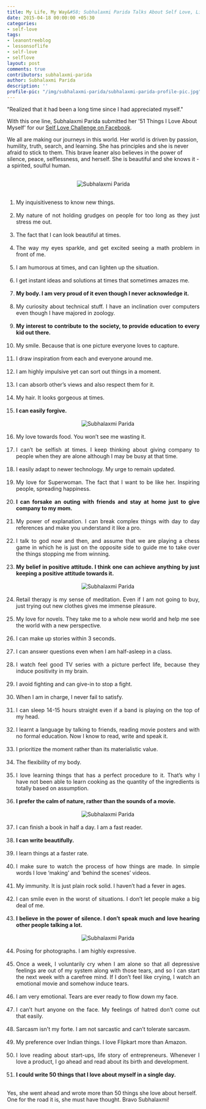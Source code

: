 ```yaml
---
title: My Life, My Way&#58; Subhalaxmi Parida Talks About Self Love, Life, and Positivity
date: 2015-04-18 00:00:00 +05:30
categories:
- self-love
tags:
- leanontreeblog
- lessonsoflife
- self-love
- selflove
layout: post
comments: true
contributors: subhalaxmi-parida
author: Subhalaxmi Parida
description: ''
profile-pic: "/img/subhalaxmi-parida/subhalaxmi-parida-profile-pic.jpg"
---
```


<p class="lot-text">
"Realized that it had been a long time since I had appreciated myself."</p>
<p class="lot-text">
With this one line, Subhalaxmi Parida submitted her '51 Things I Love About Myself' for our <a href="https://www.facebook.com/events/797312050355214/">Self Love Challenge on Facebook</a>.</p>
<p class="lot-text">
We all are making our journeys in this world. Her world is driven by passion, humility, truth, search, and learning. She has principles and she is never afraid to stick to them.<!--more--> This brave leaner also believes in the power of silence, peace, selflessness, and herself. She is beautiful and she knows it - a spirited, soulful human.</p><br/>
<div class="separator" style="clear: both; text-align: center;">
<img class="img-responsive center-block"  src="/img/subhalaxmi-parida/subhalaxmi-parida-1.jpg" alt="Subhalaxmi Parida"/></div>
<br/>
<div class="post-body-list-container"><ol style="text-align: justify;">
<li>My inquisitiveness to know new things.</li><br/>
<li>My nature of not holding grudges on people for too long as they just stress me out.</li><br/>
<li>The fact that I can look beautiful at times.</li><br/>
<li>The way my eyes sparkle, and get excited seeing a math problem in front of me.</li><br/>
<li>I am humorous at times, and can lighten up the situation.</li><br/>
<li>I get instant ideas and solutions at times that sometimes amazes me.</li><br/>
<li>
<b>My body. I am very proud of it even though I never acknowledge it.</b></li><br/>
<li>My curiosity about technical stuff. I have an inclination over computers even though I have majored in zoology.</li><br/>
<li>
<b>My interest to contribute to the society, to provide education to every kid out there.</b></li><br/>
<li>My smile. Because that is one picture everyone loves to capture.</li><br/>
<li>I draw inspiration from each and everyone around me.</li><br/>
<li>I am highly impulsive yet can sort out things in a moment.</li><br/>
<li>I can absorb other’s views and also respect them for it.</li><br/>
<li>My hair. It looks gorgeous at times.</li><br/>
<li>
<b>I can easily forgive.</b></li><br/>

<div class="separator" style="clear: both; text-align: center;">
<img class="img-responsive center-block"  src="/img/subhalaxmi-parida/subhalaxmi-parida-2.jpg" alt="Subhalaxmi Parida"/></div>
<br/>

<li>My love towards food. You won’t see me wasting it.</li><br/>
<li>I can’t be selfish at times. I keep thinking about giving company to people when they are alone although I may be busy at that time.</li><br/>
<li>I easily adapt to newer technology. My urge to remain updated.</li><br/>
<li>My love for Superwoman. The fact that I want to be like her. Inspiring people, spreading happiness.</li><br/>
<li>
<b>I can forsake an outing with friends and stay at home just to give company to my mom.</b></li><br/>
<li>My power of explanation. I can break complex things with day to day references and make you understand it like a pro.</li><br/>
<li>I talk to god now and then, and assume that we are playing a chess game in which he is just on the opposite side to guide me to take over the things stopping me from winning.</li><br/>
<li>
<b>My belief in positive attitude. I think one can achieve anything by just keeping a positive attitude towards it.</b></li><br/>
<div class="separator" style="clear: both; text-align: center;">
<img class="img-responsive center-block"  src="/img/subhalaxmi-parida/subhalaxmi-parida-3.jpg" alt="Subhalaxmi Parida"/></div>
<br/>

<li>Retail therapy is my sense of meditation. Even if I am not going to buy, just trying out new clothes gives me immense pleasure.</li><br/>
<li>My love for novels. They take me to a whole new world and help me see the world with a new perspective.</li><br/>
<li>I can make up stories within 3 seconds.</li><br/>
<li>I can answer questions even when I am half-asleep in a class.</li><br/>
<li>I watch feel good TV series with a picture perfect life, because they induce positivity in my brain.</li><br/>
<li>I avoid fighting and can give-in to stop a fight.</li><br/>
<li>When I am in charge, I never fail to satisfy.</li><br/>
<li>I can sleep 14-15 hours straight even if a band is playing on the top of my head.</li><br/>
<li>I learnt a language by talking to friends, reading movie posters and with no formal education. Now I know to read, write and speak it.</li><br/>
<li>I prioritize the moment rather than its materialistic value.</li><br/>
<li>The flexibility of my body.</li><br/>
<li>I love learning things that has a perfect procedure to it. That’s why I have not been able to learn cooking as the quantity of the ingredients is totally based on assumption.</li><br/>
<li>
<b>I prefer the calm of nature, rather than the sounds of a movie.</b></li><br/>

<div class="separator" style="clear: both; text-align: center;">
<img class="img-responsive center-block"  src="/img/subhalaxmi-parida/subhalaxmi-parida-4.jpg" alt="Subhalaxmi Parida"/></div>
<br/>

<li>I can finish a book in half a day. I am a fast reader.</li><br/>
<li>
<b>I can write beautifully.</b></li><br/>
<li>I learn things at a faster rate.</li><br/>
<li>I make sure to watch the process of how things are made. In simple words I love ‘making’ and ‘behind the scenes’ videos.</li><br/>
<li>My immunity. It is just plain rock solid. I haven’t had a fever in ages.</li><br/>
<li>I can smile even in the worst of situations. I don’t let people make a big deal of me.</li><br/>
<li>
<b>I believe in the power of silence. I don’t speak much and love hearing other people talking a lot.</b></li><br/>

<div class="separator" style="clear: both; text-align: center;">
<img class="img-responsive center-block"  src="/img/subhalaxmi-parida/subhalaxmi-parida-5.jpg" alt="Subhalaxmi Parida"/></div>
<br/>

<li>Posing for photographs. I am highly expressive.</li><br/>
<li> Once a week, I voluntarily cry when I am alone so that all depressive feelings are out of my system along with those tears, and so I can start the next week with a carefree mind. If I don’t feel like crying, I watch an emotional movie and somehow induce tears.</li><br/>
<li>I am very emotional. Tears are ever ready to flow down my face.</li><br/>
<li>I can’t hurt anyone on the face. My feelings of hatred don’t come out that easily.</li><br/>
<li>Sarcasm isn't my forte. I am not sarcastic and can’t tolerate sarcasm.</li><br/>
<li>My preference over Indian things. I love Flipkart more than Amazon.</li><br/>
<li>I love reading about start-ups, life story of entrepreneurs. Whenever I love a product, I go ahead and read about its birth and development.</li><br/>
<li>
<b>I could write 50 things that I love about myself in a single day.</b></li><br/>
</ol></div>
<p class="lot-text">Yes, she went ahead and wrote more than 50 things she love about herself. One for the road it is, she must have thought. Bravo Subhalaxmi!</p>
